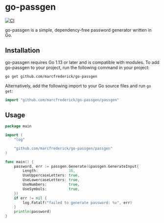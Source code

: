 # go-passgen

[![CI](https://github.com/marcfrederick/go-passgen/actions/workflows/ci.yml/badge.svg)](https://github.com/marcfrederick/go-passgen/actions/workflows/test.yml)

go-passgen is a simple, dependency-free password generator written in Go.

## Installation

go-passgen requires Go 1.13 or later and is compatible with modules.
To add go-passgen to your project, run the following command in your project:

```bash
go get github.com/marcfrederick/go-passgen
```

Alternatively, add the following import to your Go source files and run `go get`:

```go
import "github.com/marcfrederick/go-passgen/passgen"
```

## Usage

```go
package main

import (
	"log"

	"github.com/marcfrederick/go-passgen/passgen"
)

func main() {
	password, err := passgen.Generate(&passgen.GenerateInput{
		Length:              16,
		UseUppercaseLetters: true,
		UseLowercaseLetters: true,
		UseNumbers:          true,
		UseSymbols:          true,
	})
	if err != nil {
		log.Fatalf("failed to generate password: %v", err)
	}
	println(password)
}

```
